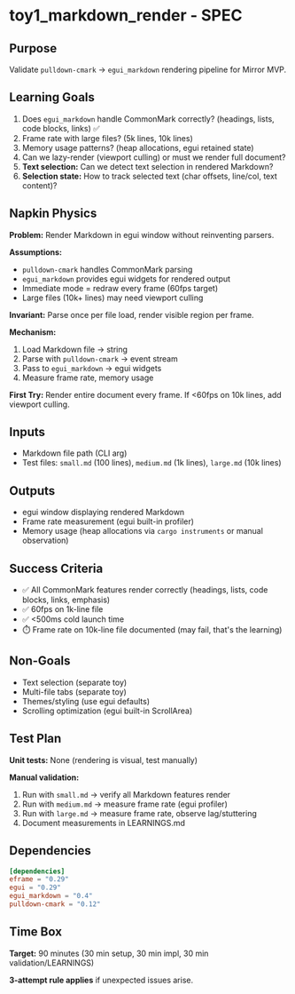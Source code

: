 # toy1_markdown_render - SPEC

## Purpose

Validate `pulldown-cmark` → `egui_markdown` rendering pipeline for Mirror MVP.

## Learning Goals

1. Does `egui_markdown` handle CommonMark correctly? (headings, lists, code blocks, links) ✅
2. Frame rate with large files? (5k lines, 10k lines)
3. Memory usage patterns? (heap allocations, egui retained state)
4. Can we lazy-render (viewport culling) or must we render full document?
5. **Text selection:** Can we detect text selection in rendered Markdown?
6. **Selection state:** How to track selected text (char offsets, line/col, text content)?

## Napkin Physics

**Problem:** Render Markdown in egui window without reinventing parsers.

**Assumptions:**
- `pulldown-cmark` handles CommonMark parsing
- `egui_markdown` provides egui widgets for rendered output
- Immediate mode = redraw every frame (60fps target)
- Large files (10k+ lines) may need viewport culling

**Invariant:** Parse once per file load, render visible region per frame.

**Mechanism:**
1. Load Markdown file → string
2. Parse with `pulldown-cmark` → event stream
3. Pass to `egui_markdown` → egui widgets
4. Measure frame rate, memory usage

**First Try:** Render entire document every frame. If <60fps on 10k lines, add viewport culling.

## Inputs

- Markdown file path (CLI arg)
- Test files: `small.md` (100 lines), `medium.md` (1k lines), `large.md` (10k lines)

## Outputs

- egui window displaying rendered Markdown
- Frame rate measurement (egui built-in profiler)
- Memory usage (heap allocations via `cargo instruments` or manual observation)

## Success Criteria

- ✅ All CommonMark features render correctly (headings, lists, code blocks, links, emphasis)
- ✅ 60fps on 1k-line file
- ✅ <500ms cold launch time
- ⏱️ Frame rate on 10k-line file documented (may fail, that's the learning)

## Non-Goals

- Text selection (separate toy)
- Multi-file tabs (separate toy)
- Themes/styling (use egui defaults)
- Scrolling optimization (egui built-in ScrollArea)

## Test Plan

**Unit tests:** None (rendering is visual, test manually)

**Manual validation:**
1. Run with `small.md` → verify all Markdown features render
2. Run with `medium.md` → measure frame rate (egui profiler)
3. Run with `large.md` → measure frame rate, observe lag/stuttering
4. Document measurements in LEARNINGS.md

## Dependencies

```toml
[dependencies]
eframe = "0.29"
egui = "0.29"
egui_markdown = "0.4"
pulldown-cmark = "0.12"
```

## Time Box

**Target:** 90 minutes (30 min setup, 30 min impl, 30 min validation/LEARNINGS)

**3-attempt rule applies** if unexpected issues arise.
